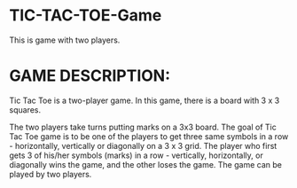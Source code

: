 # TIC-TAC-TOE-Game
This is game with two players. 
# GAME DESCRIPTION:
Tic Tac Toe is a two-player game. In this game, there is a board with 3 x 3 squares.

The two players take turns putting marks on a 3x3 board. The goal of Tic Tac Toe game is to be one of the players to get three same symbols in a row - horizontally, vertically or diagonally on a 3 x 3 grid. The player who first gets 3 of his/her symbols (marks) in a row - vertically, horizontally, or diagonally wins the game, and the other loses the game. The game can be played by two players. 
